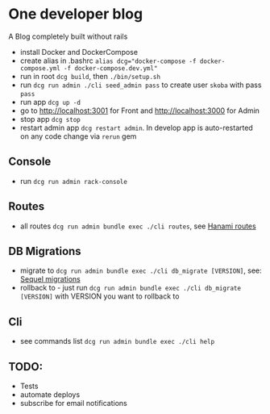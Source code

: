 # One developer blog

A Blog completely built without rails

- install Docker and DockerCompose
- create alias in .bashrc `alias dcg="docker-compose -f docker-compose.yml -f docker-compose.dev.yml"`
- run in root `dcg build`, then `./bin/setup.sh`
- run `dcg run admin ./cli seed_admin pass` to create user `skoba` with pass `pass`
- run app `dcg up -d`
- go to [http://localhost:3001](http://localhost:3001) for Front and [http://localhost:3000](http://localhost:3000) for Admin 
- stop app `dcg stop`
- restart admin app `dcg restart admin`. In develop app is auto-restarted on any code change via `rerun` gem

## Console
- run `dcg run admin rack-console`

## Routes
- all routes `dcg run admin bundle exec ./cli routes`, see [Hanami routes](https://github.com/hanami/router)

## DB Migrations
- migrate to `dcg run admin bundle exec ./cli db_migrate [VERSION]`, see: [Sequel migrations](http://sequel.jeremyevans.net/rdoc/files/doc/migration_rdoc.html)
- rollback to - just run `dcg run admin bundle exec ./cli db_migrate [VERSION]` with VERSION you want to rollback to 

## Cli
- see commands list `dcg run admin bundle exec ./cli help`

## TODO:
- Tests
- automate deploys
- subscribe for email notifications